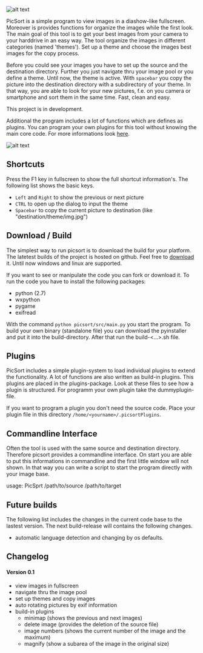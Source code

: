 ![alt text](https://31.media.tumblr.com/bb9e67b5816527cfbb1c13df221fd0c5/tumblr_inline_n2y0y7iVgi1r10owe.png "Logo")

PicSort is a simple program to view images in a diashow-like fullscreen. Moreover is provides functions for organize the images while the first look. The main goal of this tool is to get your best images from your camera to your harddrive in an easy way. The tool organize the images in different categories (named 'themes'). Set up a theme and choose the images best images for the copy process.

Before you could see your images you have to set up the source and the destination directory. Further you just navigate thru your image pool or you define a theme. Until now, the theme is active. With `spacebar` you copy the picture into the destination directory with a subdirectory of your theme. In that way, you are able to look for your new pictures, f.e. on you camera or smartphone and sort them in the same time. Fast, clean and easy.

This project is in development.

Additional the program includes a lot of functions which are defines as plugins. You can program your own plugins for this tool without knowing the main core code. For more informations look [here](https://github.com/MilchReis/PicSort#plugins "plugin-section").


![alt text](http://abload.de/img/screen16srx.png "Sceenshot")

## Shortcuts ##

Press the F1 key in fullscreen to show the full shortcut information's. The following list shows the basic keys.

 - `Left` and `Right` to show the previous or next picture
 - `CTRL` to open up the dialog to input the theme
 - `Spacebar` to copy the current picture to destination (like "destination/theme/img.jpg")

## Download / Build ##

The simplest way to run picsort is to download the build for your platform. The latetest builds of the project is hosted on github. Feel free to [download](https://github.com/MilchReis/PicSort/tree/master/bin "download-address") it. Until now windows and linux are supported.

If you want to see or manipulate the code you can fork or download it. To run the code you have to install the following packages:

 - python (2.7)
 - wxpython
 - pygame
 - exifread

With the command `python picsort/src/main.py` you start the program. To build your own binary (standalone file) you can download the pyinstaller and put it into the build-directory.
After that run the build-<...>.sh file.

## Plugins

PicSort includes a simple plugin-system to load individual plugins to extend the functionality. A lot of functions are also written as build-in plugins. This plugins are placed in the plugins-package. Look at these files to see how a plugin is structured. For programm your own plugin take the dummyplugin-file. 

If you want to program a plugin you don't need the source code. Place your plugin file in this directory `/home/<yourname>/.picsortPlugins`. 

## Commandline Interface

Often the tool is used with the same source and destination directory. Therefore picsort provides a commandline interface. On start you are able to put this informations in commandline and the first little window will not shown. In that way you can write a script to start the program directly with your image base.

usage: PicSprt /path/to/source /path/to/target

## Future builds ##
The following list includes the changes in the current code base to the lastest version. The next build-release will contains the following changes.

 - automatic language detection and changing by os defaults.

## Changelog ##

#### Version 0.1 ####

 - view images in fullscreen
 - navigate thru the image pool
 - set up themes and copy images
 - auto rotating pictures by exif information
 - build-in plugins
 	 - minimap (shows the previous and next images)
 	 - delete image (provides the deletion of the source file)
 	 - image numbers (shows the current number of the image and the maximum)
 	 - magnify (show a subarea of the image in the original size)

